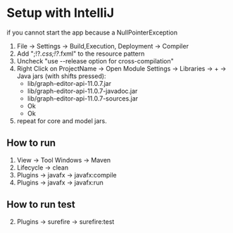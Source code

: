 # Setup with  IntelliJ
if you cannot start the app because a NullPointerException
1. File -> Settings -> Build,Execution, Deployment -> Compiler
2. Add ";!?*.css;!?*.fxml" to the resource pattern
3. Uncheck "use --release option for cross-compilation"
4. Right Click on ProjectName -> Open Module Settings -> Libraries -> + -> Java
jars (with shifts pressed): 
    - lib/graph-editor-api-11.0.7.jar
    - lib/graph-editor-api-11.0.7-javadoc.jar
    - lib/graph-editor-api-11.0.7-sources.jar
    - Ok
    - Ok
5. repeat for core and model jars.
## How to run
1. View -> Tool Windows -> Maven
2. Lifecycle -> clean
3. Plugins -> javafx -> javafx:compile
4. Plugins -> javafx -> javafx:run

## How to run test

2. Plugins -> surefire -> surefire:test
